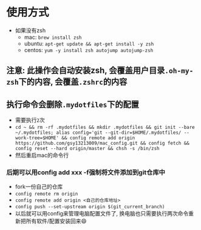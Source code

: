 # 使用方式
- 如果没有zsh
    - mac: `brew install zsh`
    - ubuntu: `apt-get update && apt-get install -y zsh`
    - centos: `yum -y install zsh autojump autojump-zsh`
## 注意: 此操作会自动安装zsh, 会覆盖用户目录`.oh-my-zsh`下的内容, 会覆盖`.zshrc`的内容
## 执行命令会删除`.mydotfiles`下的配置
- 需要执行`2`次
- `cd ~ && rm -rf .mydotfiles && mkdir .mydotfiles && git init --bare ~/.mydotfiles; alias config='git --git-dir=$HOME/.mydotfiles/ --work-tree=$HOME' && config remote add origin https://github.com/gsy13213009/mac_config.git && config fetch && config reset --hard origin/master && chsh -s /bin/zsh`
- 然后重启mac的命令行

### 后期可以用config add xxx -f强制将文件添加到git仓库中
- fork一份自己的仓库
- `config remote rm origin`
- `config remote add origin <自己的仓库地址>`
- `config push --set-upstream origin $(git_current_branch)`
- 以后就可以用config来管理电脑配置文件了, 换电脑也只需要执行两次命令重新把所有软件/配置安装回来😄
